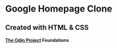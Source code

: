 # Google Homepage Clone 
## Created with HTML & CSS
#### [The Odin Project](https://www.theodinproject.com/dashboard) Foundations



